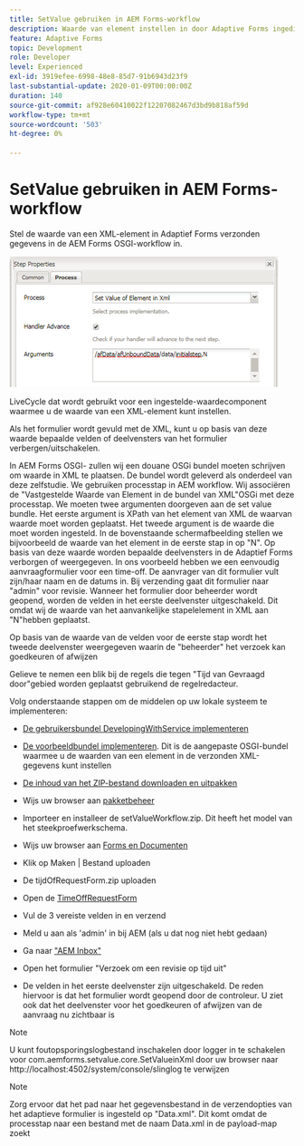 ```yaml
---
title: SetValue gebruiken in AEM Forms-workflow
description: Waarde van element instellen in door Adaptive Forms ingediende gegevens in AEM Forms OSGI
feature: Adaptive Forms
topic: Development
role: Developer
level: Experienced
exl-id: 3919efee-6998-48e8-85d7-91b6943d23f9
last-substantial-update: 2020-01-09T00:00:00Z
duration: 140
source-git-commit: af928e60410022f12207082467d3bd9b818af59d
workflow-type: tm+mt
source-wordcount: '503'
ht-degree: 0%

---
```


# SetValue gebruiken in AEM Forms-workflow

Stel de waarde van een XML-element in Adaptief Forms verzonden gegevens in de AEM Forms OSGI-workflow in.

![SetValue](assets/setvalue.png)

LiveCycle dat wordt gebruikt voor een ingestelde-waardecomponent waarmee u de waarde van een XML-element kunt instellen.

Als het formulier wordt gevuld met de XML, kunt u op basis van deze waarde bepaalde velden of deelvensters van het formulier verbergen/uitschakelen.

In AEM Forms OSGI- zullen wij een douane OSGi bundel moeten schrijven om waarde in XML te plaatsen. De bundel wordt geleverd als onderdeel van deze zelfstudie.
We gebruiken processtap in AEM workflow. Wij associëren de &quot;Vastgestelde Waarde van Element in de bundel van XML&quot;OSGi met deze processtap.
We moeten twee argumenten doorgeven aan de set value bundle. Het eerste argument is XPath van het element van XML de waarvan waarde moet worden geplaatst. Het tweede argument is de waarde die moet worden ingesteld.
In de bovenstaande schermafbeelding stellen we bijvoorbeeld de waarde van het element in de eerste stap in op &quot;N&quot;.
Op basis van deze waarde worden bepaalde deelvensters in de Adaptief Forms verborgen of weergegeven.
In ons voorbeeld hebben we een eenvoudig aanvraagformulier voor een time-off. De aanvrager van dit formulier vult zijn/haar naam en de datums in. Bij verzending gaat dit formulier naar &quot;admin&quot; voor revisie. Wanneer het formulier door beheerder wordt geopend, worden de velden in het eerste deelvenster uitgeschakeld. Dit omdat wij de waarde van het aanvankelijke stapelelement in XML aan &quot;N&quot;hebben geplaatst.

Op basis van de waarde van de velden voor de eerste stap wordt het tweede deelvenster weergegeven waarin de &quot;beheerder&quot; het verzoek kan goedkeuren of afwijzen

Gelieve te nemen een blik bij de regels die tegen &quot;Tijd van Gevraagd door&quot;gebied worden geplaatst gebruikend de regelredacteur.

Volg onderstaande stappen om de middelen op uw lokale systeem te implementeren:

* [De gebruikersbundel DevelopingWithService implementeren](/help/forms/assets/common-osgi-bundles/DevelopingWithServiceUser.jar)

* [De voorbeeldbundel implementeren](/help/forms/assets/common-osgi-bundles/SetValueApp.core-1.0-SNAPSHOT.jar). Dit is de aangepaste OSGI-bundel waarmee u de waarden van een element in de verzonden XML-gegevens kunt instellen

* [De inhoud van het ZIP-bestand downloaden en uitpakken](assets/setvalueassets.zip)
* Wijs uw browser aan [pakketbeheer](http://localhost:4502/crx/packmgr/index.jsp)
* Importeer en installeer de setValueWorkflow.zip. Dit heeft het model van het steekproefwerkschema.
* Wijs uw browser aan [Forms en Documenten](http://localhost:4502/aem/forms.html/content/dam/formsanddocuments)
* Klik op Maken | Bestand uploaden
* De tijdOfRequestForm.zip uploaden
* Open de [TimeOffRequestForm](http://localhost:4502/content/dam/formsanddocuments/timeoffapplication/jcr:content?wcmmode=disabled)
* Vul de 3 vereiste velden in en verzend
* Meld u aan als &#39;admin&#39; in bij AEM (als u dat nog niet hebt gedaan)
* Ga naar [&quot;AEM Inbox&quot;](http://localhost:4502/aem/inbox)
* Open het formulier &quot;Verzoek om een revisie op tijd uit&quot;
* De velden in het eerste deelvenster zijn uitgeschakeld. De reden hiervoor is dat het formulier wordt geopend door de controleur. U ziet ook dat het deelvenster voor het goedkeuren of afwijzen van de aanvraag nu zichtbaar is

>[!NOTE]
>
>U kunt foutopsporingslogbestand inschakelen door logger in te schakelen voor
>com.aemforms.setvalue.core.SetValueinXml
>door uw browser naar http://localhost:4502/system/console/slinglog te verwijzen

>[!NOTE]
>
>Zorg ervoor dat het pad naar het gegevensbestand in de verzendopties van het adaptieve formulier is ingesteld op &quot;Data.xml&quot;. Dit komt omdat de processtap naar een bestand met de naam Data.xml in de payload-map zoekt
